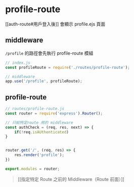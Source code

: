 # profile-route
[[auth-route#用戶登入後]] 會顯示 profile.ejs 頁面
## middleware
`/profile` 的路徑會先執行 profile-route 模組
```js
// index.js
const profileRoute = require('./routes/profile-route');

// middleware
app.use('/profile', profileRoute);
```

## profile-route
```js
// routes/profile-route.js
const router = require('express').Router();

// 只給特定route 用的 middleware 
const authCheck = (req, res, next) => {
	if(!req.isAUthenticated)
}


router.get('/', (req, res) => {
	res.render('profile');
})

export.modules = router;
```
>[[指定特定 Route 之前的 Middleware（Route 前面）]]

